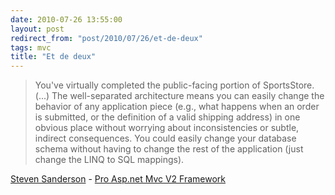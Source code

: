```yaml
---
date: 2010-07-26 13:55:00
layout: post
redirect_from: "post/2010/07/26/et-de-deux"
tags: mvc
title: "Et de deux"
---
```


> You've virtually completed the public-facing portion of SportsStore. (...)
> The well-separated architecture means you can easily change the behavior of any
> application piece (e.g., what happens when an order is submitted, or the
> definition of a valid shipping address) in one obvious place without worrying
> about inconsistencies or subtle, indirect consequences. You could easily change
> your database schema without having to change the rest of the application (just
> change the LINQ to SQL mappings).

[Steven
Sanderson](http://blog.stevensanderson.com/) - [
Pro Asp.net Mvc V2 Framework](http://www.amazon.fr/gp/product/1430228865?ie=UTF8&amp;tag=07arde-21&amp;linkCode=as2&amp;camp=1642&amp;creative=6746&amp;creativeASIN=1430228865)
